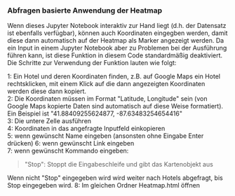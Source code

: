 ### Abfragen basierte Anwendung der Heatmap
Wenn dieses Jupyter Notebook interaktiv zur Hand liegt (d.h. der Datensatz ist ebenfalls verfügbar), können auch Koordinaten eingegben werden, damit diese dann automatisch auf der Heatmap als Marker angezeigt werden. Da ein Input in einem Jupyter Notebook aber zu Problemen bei der Ausführung führen kann, ist diese Funktion in diesem Code standardmäßig deaktiviert. Die Schritte zur Verwendung der Funktion lauten wie folgt:

1: Ein Hotel und deren Koordinaten finden, z.B. auf Google Maps ein Hotel rechtsklicken, mit einem Klick auf die dann angezeigten Koordinaten werden diese dann kopiert.  
2: Die Koordinaten müssen im Format "Latitude, Longitude" sein (von Google Maps kopierte Daten sind automatisch auf diese Weise formatiert). Ein Beispiel ist "41.88409255624877, -87.63483254654416"  
3: Die untere Zelle ausführen  
4: Koordinaten in das angefragte Inputfeld einkopieren  
5: wenn gewünscht Name eingeben  (ansonsten ohne Eingabe Enter drücken)
6: wenn gewünscht Link eingeben  
7: wenn gewünscht Kommando eingeben:  
> "Stop": Stoppt die Eingabeschleife und gibt das Kartenobjekt aus  

Wenn nicht "Stop" eingegeben wird wird weiter nach Hotels abgefragt, bis Stop eingegeben wird. 
8: Im gleichen Ordner Heatmap.html öffnen